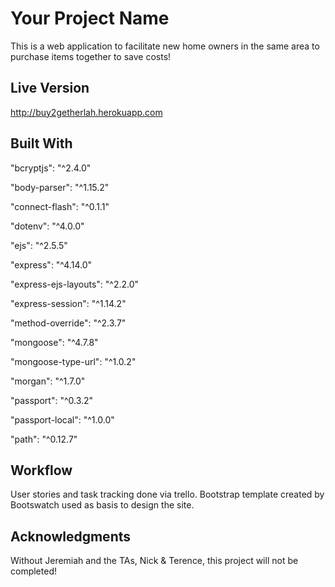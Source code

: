 # Your Project Name

This is a web application to facilitate new home owners in the same area to purchase items together to save costs!

<!-- ## Getting Started

Go to http://buy2getherlah.herokuapp.com -->

<!-- ### Prerequisites

What is needed to install and run the project, how do we install them

```
Code example
```

### How to Use

A step by step guide on how to install and use the project, for example if this is a game, how do we play it.


```
Code example
```

More steps...

```
until finished
``` -->


<!-- ## Tests

Did you write automated tests? If so, how do we run them.


```
Code example
``` -->

## Live Version

http://buy2getherlah.herokuapp.com

## Built With

"bcryptjs": "^2.4.0"

"body-parser": "^1.15.2"

"connect-flash": "^0.1.1"

"dotenv": "^4.0.0"

"ejs": "^2.5.5"

"express": "^4.14.0"

"express-ejs-layouts": "^2.2.0"

"express-session": "^1.14.2"

"method-override": "^2.3.7"

"mongoose": "^4.7.8"

"mongoose-type-url": "^1.0.2"

"morgan": "^1.7.0"

"passport": "^0.3.2"

"passport-local": "^1.0.0"

"path": "^0.12.7"

## Workflow

User stories and task tracking done via trello.
Bootstrap template created by Bootswatch used as basis to design the site.



<!-- ## Authors

Did you collaborate with others on this project, list them here

* **John McClain** - *Responsible for keeping vests white* - [GithubUserName](https://github.com/GithubUserName) -->

## Acknowledgments

Without Jeremiah and the TAs, Nick & Terence, this project will not be completed!
